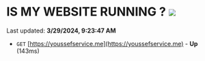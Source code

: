 # IS MY WEBSITE RUNNING ? [![](https://img.shields.io/static/v1?label=Sponsor&message=%E2%9D%A4&logo=GitHub&color=%23fe8e86)](https://github.com/sponsors/<username>)

Last updated: **3/29/2024, 9:23:47 AM**

- `GET` [https://youssefservice.me](https://youssefservice.me) - **Up** (143ms)
